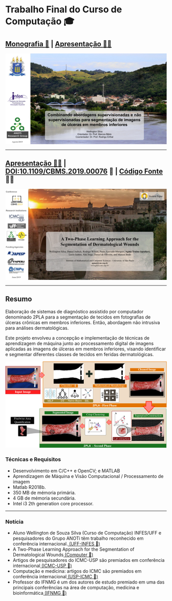# Trabalho Final do Curso de Computação :mortar_board:

## [Monografia :memo:](https://github.com/sswellington/trabalho-final-de-curso/blob/main/docs/monografia-min.pdf) | [Apresentação :man_teacher:](https://github.com/sswellington/trabalho-final-de-curso/blob/main/docs/apresentation.pdf)

<p align="center">
	<img src="img/tcc.png">
</p>

---
## [Apresentação :man_teacher:](https://github.com/sswellington/trabalho-final-de-curso/blob/main/docs/CBMS2019-2PLA.pdf) | [DOI:10.1109/CBMS.2019.00076](https://ieeexplore.ieee.org/document/8787493/) :notebook_with_decorative_cover: | [Código Fonte](https://github.com/sswellington/2PLA) :man_technologist:

<p align="center">
	<img src="img/cbms.png">
</p>

---

## Resumo 

Elaboração de sistemas de diagnóstico assistido por computador denominado 2PLA para a
segmentação de tecidos em fotografias de úlceras crônicas em membros inferiores. 
Então, abordagem não intrusiva para análises dermatológicas. 

Este projeto envolveu a concepção e implementação de técnicas de aprendizagem de máquina junto ao processamento digital de imagens aplicadas as imagens de úlceras em membros inferiores, visando identificar e segmentar diferentes classes de tecidos em feridas dermatológicas.

<p align="center">
	<img src="img/resume.png">
</p>

### Técnicas e Requisitos
* Desenvolvimento em C/C++ e OpenCV; e MATLAB
* Aprendizagem de Máquina e Visão Computacional / Processamento de imagem
* Matlab R2018b.
* 350 MB de mémoria primária.
* 4 GB de mémoria secundária.
* Intel i3 2th generation core processor.

---

### Notícia
* Aluno Wellington de Souza Silva (Curso de Computação) INFES/UFF e pesquisadores do Grupo ANOTi têm trabalho reconhecido em conferência internacional.[ (UFF-INFES :link:)](http://infes.uff.br/aluno-do-infes-uff-e-pesquisadores-do-grupo-anoti-tem-trabalho-reconhecido-em-conferencia-internacional-aluno-wellington-de-souza-silva-do-curso-de-computacao-do-infes-uff-foi-premiado-como-finalist/)
* A Two-Phase Learning Approach for the Segmentation of Dermatological Wounds[ (Computer :link:)](https://www.computer.org/csdl/proceedings-article/cbms/2019/228600a343/1cdO0qLxGvK)
* Artigos de pesquisadores do ICMC-USP são premiados em conferência internacional[ (ICMC-USP :link:)](https://agencia.fapesp.br/artigos-de-pesquisadores-do-icmc-usp-sao-premiados-em-conferencia-internacional/31134/)
* Computação e medicina: artigos do ICMC são premiados em conferência internacional[ (USP-ICMC :link:)](https://icmc.usp.br/noticias/4404-computacao-e-medicina-artigos-do-icmc-sao-premiados-em-conferencia-internacional)
* Professor do IFNMG é um dos autores de estudo premiado em uma das principais conferências na área de computação, medicina e bioinformática[ (IFNMG :link:)](https://www.ifnmg.edu.br/mais-noticias-portal/492-portal-noticias-2019/21351-professor-do-ifnmg-e-um-dos-autores-de-estudo-premiado-em-uma-das-principais-conferencias-na-area-de-computacao-medicina-e-bioinformatica)

